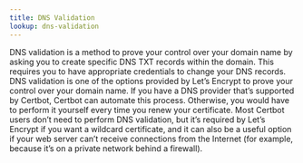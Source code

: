 ```yaml
---
title: DNS Validation
lookup: dns-validation
---
```

DNS validation is a method to prove your control over your domain name by asking you to create specific DNS TXT records within the domain. This requires you to have appropriate credentials to change your DNS records. DNS validation is one of the options provided by Let’s Encrypt to prove your control over your domain name.
If you have a DNS provider that’s supported by Certbot, Certbot can automate this process. Otherwise, you would have to perform it yourself every time you renew your certificate. Most Certbot users don’t need to perform DNS validation, but it’s required by Let’s Encrypt if you want a wildcard certificate, and it can also be a useful option if your web server can’t receive connections from the Internet (for example, because it’s on a private network behind a firewall).